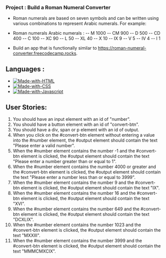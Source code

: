 ### Project : Build a Roman Numeral Converter

- Roman numerals are based on seven symbols and can be written using various combinations to represent Arabic numerals. For example:

- Roman numerals	Arabic numerals : 
-- M	1000
-- CM	900
-- D	500
-- CD	400
-- C	100
-- XC	90
-- L	50
-- XL	40
-- X	10
-- IX	9
-- V	5
-- IV	4
-- I	1

 - Build an app that is functionally similar to https://roman-numeral-converter.freecodecamp.rocks.

  ## Languages : 

- [![Made-with-HTML](https://img.shields.io/badge/Made%20with-HTML-red)](https://developer.mozilla.org/fr/docs/Web/HTML)
- [![Made-with-CSS](https://img.shields.io/badge/Made%20with-CSS-blue)](https://developer.mozilla.org/fr/docs/Web/CSS)
- [![Made-with-Javascript](https://img.shields.io/badge/Made%20with-Javascript-green)](https://developer.mozilla.org/fr/docs/Web/JavaScript)  

## User Stories:

1) You should have an input element with an id of "number".
2) You should have a button element with an id of "convert-btn".
3) You should have a div, span or p element with an id of output.
4) When you click on the #convert-btn element without entering a value into the #number element, the #output element should contain the text "Please enter a valid number".
5) When the #number element contains the number -1 and the #convert-btn element is clicked, the #output element should contain the text "Please enter a number greater than or equal to 1".
6) When the #number element contains the number 4000 or greater and the #convert-btn element is clicked, the #output element should contain the text "Please enter a number less than or equal to 3999".
7) When the #number element contains the number 9 and the #convert-btn element is clicked, the #output element should contain the text "IX".
8) When the #number element contains the number 16 and the #convert-btn element is clicked, the #output element should contain the text "XVI".
9) When the #number element contains the number 649 and the #convert-btn element is clicked, the #output element should contain the text "DCXLIX".
10) When the #number element contains the number 1023 and the #convert-btn element is clicked, the #output element should contain the text "MXXIII".
11) When the #number element contains the number 3999 and the #convert-btn element is clicked, the #output element should contain the text "MMMCMXCIX".
